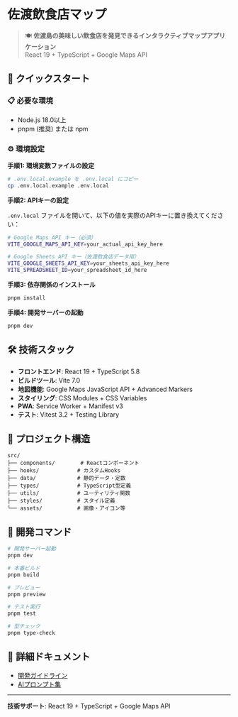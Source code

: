 # 佐渡飲食店マップ

> 🍽️ **佐渡島の美味しい飲食店を発見できるインタラクティブマップアプリケーション**  
> React 19 + TypeScript + Google Maps API

## 🚀 クイックスタート

### 📋 必要な環境

- Node.js 18.0以上
- pnpm (推奨) または npm

### ⚙️ 環境設定

**手順1: 環境変数ファイルの設定**

```bash
# .env.local.example を .env.local にコピー
cp .env.local.example .env.local
```

**手順2: APIキーの設定**

`.env.local` ファイルを開いて、以下の値を実際のAPIキーに置き換えてください：

```bash
# Google Maps API キー（必須）
VITE_GOOGLE_MAPS_API_KEY=your_actual_api_key_here

# Google Sheets API キー（佐渡飲食店データ用）
VITE_GOOGLE_SHEETS_API_KEY=your_sheets_api_key_here
VITE_SPREADSHEET_ID=your_spreadsheet_id_here
```

**手順3: 依存関係のインストール**

```bash
pnpm install
```

**手順4: 開発サーバーの起動**

```bash
pnpm dev
```

## 🛠️ 技術スタック

- **フロントエンド**: React 19 + TypeScript 5.8
- **ビルドツール**: Vite 7.0
- **地図機能**: Google Maps JavaScript API + Advanced Markers
- **スタイリング**: CSS Modules + CSS Variables
- **PWA**: Service Worker + Manifest v3
- **テスト**: Vitest 3.2 + Testing Library

## 📁 プロジェクト構造

```text
src/
├── components/        # Reactコンポーネント
├── hooks/            # カスタムHooks
├── data/             # 静的データ・定数
├── types/            # TypeScript型定義
├── utils/            # ユーティリティ関数
├── styles/           # スタイル定義
└── assets/           # 画像・アイコン等
```

## 🔧 開発コマンド

```bash
# 開発サーバー起動
pnpm dev

# 本番ビルド
pnpm build

# プレビュー
pnpm preview

# テスト実行
pnpm test

# 型チェック
pnpm type-check
```

## 📖 詳細ドキュメント

- [開発ガイドライン](./copilot-instructions.md)
- [AIプロンプト集](./ai-prompts.md)

---

**技術サポート**: React 19 + TypeScript + Google Maps API
